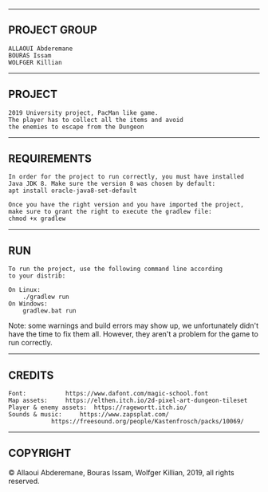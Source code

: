 
--------------------------------
PROJECT GROUP
--------------------------------
	ALLAOUI Abderemane
	BOURAS Issam
	WOLFGER Killian

--------------------------------
 PROJECT
--------------------------------
	2019 University project, PacMan like game.
	The player has to collect all the items and avoid
	the enemies to escape from the Dungeon

--------------------------------
REQUIREMENTS
--------------------------------
	In order for the project to run correctly, you must have installed
	Java JDK 8. Make sure the version 8 was chosen by default:
	apt install oracle-java8-set-default

	Once you have the right version and you have imported the project,
	make sure to grant the right to execute the gradlew file:
	chmod +x gradlew

--------------------------------
RUN
--------------------------------
	To run the project, use the following command line according
	to your distrib:

	On Linux:
		./gradlew run
	On Windows:
		gradlew.bat run
	

Note: some warnings and build errors may show up, we unfortunately didn't have
the time to fix them all. However, they aren't a problem for the game to run
correctly.

--------------------------------
CREDITS
--------------------------------
	Font:			https://www.dafont.com/magic-school.font
	Map assets:		https://elthen.itch.io/2d-pixel-art-dungeon-tileset
	Player & enemy assets:	https://ragewortt.itch.io/
	Sounds & music:		https://www.zapsplat.com/
				https://freesound.org/people/Kastenfrosch/packs/10069/

--------------------------------
COPYRIGHT
--------------------------------
© Allaoui Abderemane, Bouras Issam, Wolfger Killian, 2019, all rights reserved.